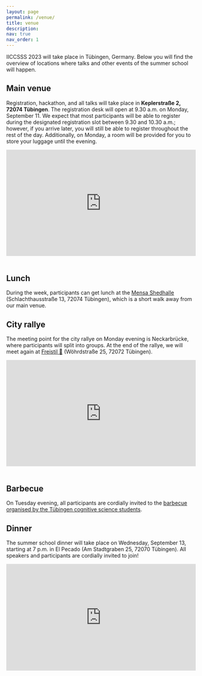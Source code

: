 ```yaml
---
layout: page
permalink: /venue/
title: venue
description: 
nav: true
nav_order: 1
---
```


<style>
	.map-container {
		position: relative;
		padding-bottom: 56.25%;
		height: 0;
		overflow: hidden;
	}

	.map-container iframe {
		position: absolute;
		top: 0;
		left: 0;
		width: 100%;
		height: 100%;
	}
</style>

IICCSSS 2023 will take place in Tübingen, Germany. Below you will find the overview of locations where talks and other events of the summer school will happen.

## Main venue

Registration, hackathon, and all talks will take place in **Keplerstraße 2, 72074 Tübingen**. The registration desk will open at 9.30 a.m. on Monday, September 11. We expect that most participants will be able to register during the designated registration slot between 9.30 and 10.30 a.m.; however, if you arrive later, you will still be able to register throughout the rest of the day. Additionally, on Monday, a room will be provided for you to store your luggage until the evening.

<div class="row">
    <div class="col-lg-7 col-sm-7 m-auto">
        <div class="map-container">
            <iframe src="https://www.google.com/maps/embed?pb=!1m18!1m12!1m3!1d2642.3576401971595!2d9.061312912700666!3d48.52637747116924!2m3!1f0!2f0!3f0!3m2!1i1024!2i768!4f13.1!3m3!1m2!1s0x4799e5326ef479eb%3A0x1eacda7ea3b31d89!2sKeplerstra%C3%9Fe%202%2C%2072074%20T%C3%BCbingen!5e0!3m2!1sen!2sde!4v1693320588618!5m2!1sen!2sde" width="600" height="450" style="border:0;" allowfullscreen="" loading="lazy" referrerpolicy="no-referrer-when-downgrade"></iframe>
        </div>
    </div>
</div>
<br>

## Lunch

During the week, participants can get lunch at the [Mensa Shedhalle](https://www.my-stuwe.de/en/refectory/refectory-shedhalle/) (Schlachthausstraße 13, 72074 Tübingen), which is a short walk away from our main venue.

## City rallye

The meeting point for the city rallye on Monday evening is Neckarbrücke, where participants will split into groups. At the end of the rallye, we will meet again at [Freistil 🍻](https://freistil.beer/freistil-garten/) (Wöhrdstraße 25, 72072 Tübingen).

<div class="row">
    <div class="col-lg-7 col-sm-7 m-auto">
        <div class="map-container">
            <iframe src="https://www.google.com/maps/embed?pb=!1m14!1m8!1m3!1d1321.3805345802816!2d9.057493019048653!3d48.518644800000004!3m2!1i1024!2i768!4f13.1!3m3!1m2!1s0x4799fad22e23207b%3A0xc698143cd4ade264!2sNeckarbr%C3%BCcke%20(Eberhardsbr%C3%BCcke)!5e0!3m2!1sen!2sde!4v1694361647766!5m2!1sen!2sde" width="600" height="450" style="border:0;" allowfullscreen="" loading="lazy" referrerpolicy="no-referrer-when-downgrade"></iframe>
        </div>
    </div>
</div>
<br>

## Barbecue

On Tuesday evening, all participants are cordially invited to the [barbecue organised by the Tübingen cognitive science students](/news/BBQ/).

## Dinner

The summer school dinner will take place on Wednesday, September 13, starting at 7 p.m. in El Pecado (Am Stadtgraben 25, 72070 Tübingen). All speakers and participants are cordially invited to join!

<div class="row">
    <div class="col-lg-7 col-sm-7 m-auto">
        <div class="map-container">
            <iframe src="https://www.google.com/maps/embed?pb=!1m14!1m8!1m3!1d2642.5358120266114!2d9.0525905!3d48.5229625!3m2!1i1024!2i768!4f13.1!3m3!1m2!1s0x4799fad4a6acd4af%3A0xc8e117de0931d1f4!2sEl%20Pecado!5e0!3m2!1sen!2sde!4v1693320522262!5m2!1sen!2sde" width="600" height="450" style="border:0;" allowfullscreen="" loading="lazy" referrerpolicy="no-referrer-when-downgrade"></iframe>
        </div>
    </div>
</div>
<br>